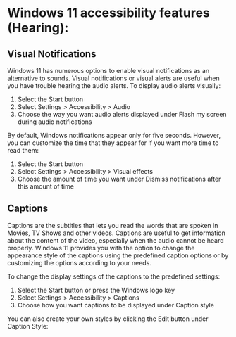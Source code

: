 # Windows 11 accessibility features (Hearing):

## Visual Notifications
Windows 11 has numerous options to enable visual notifications as an alternative to sounds. Visual notifications or visual alerts are useful when you have trouble hearing the audio alerts.
To display audio alerts visually:
1.	Select the Start button
2.	Select Settings > Accessibility > Audio
3.	Choose the way you want audio alerts displayed under Flash my screen during audio notifications
 
By default, Windows notifications appear only for five seconds. However, you can customize the time that they appear for if you want more time to read them:
1.	Select the Start button
2.	Select Settings > Accessibility > Visual effects
3.	Choose the amount of time you want under Dismiss notifications after this amount of time
 
## Captions
Captions are the subtitles that lets you read the words that are spoken in Movies, TV Shows and other videos. Captions are useful to get information about the content of the video, especially when the audio cannot be heard properly. Windows 11 provides you with the option to change the appearance style of the captions using the predefined caption options or by customizing the options according to your needs.

To change the display settings of the captions to the predefined settings:
1.	Select the Start button or press the Windows logo key
2.	Select Settings > Accessibility > Captions 
3.	Choose how you want captions to be displayed under Caption style
 

You can also create your own styles by clicking the Edit button under Caption Style:
